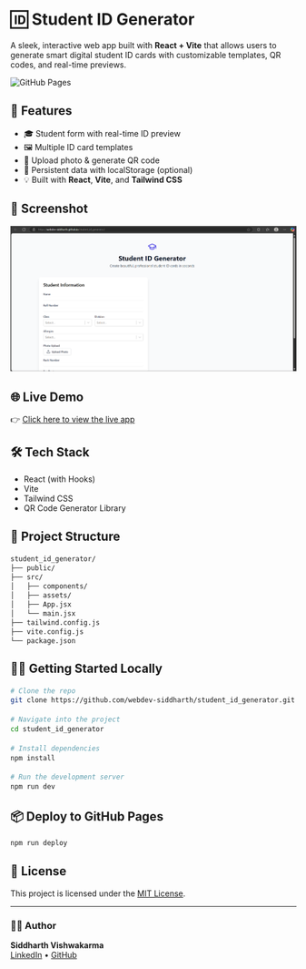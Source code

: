 # 🆔 Student ID Generator

A sleek, interactive web app built with **React + Vite** that allows users to generate smart digital student ID cards with customizable templates, QR codes, and real-time previews.

![GitHub Pages](https://img.shields.io/badge/Live%20Demo-Click%20Here-brightgreen?style=for-the-badge&logo=github&link=https://webdev-siddharth.github.io/student_id_generator/)

## 🚀 Features

- 🎓 Student form with real-time ID preview
- 🖼️ Multiple ID card templates
- 📸 Upload photo & generate QR code
- 🧠 Persistent data with localStorage (optional)
- 💡 Built with **React**, **Vite**, and **Tailwind CSS**

## 📸 Screenshot

<!-- You can add a screenshot here -->
![Screenshot](./screenshot.png)

## 🌐 Live Demo

👉 [Click here to view the live app](https://webdev-siddharth.github.io/student_id_generator/)

## 🛠️ Tech Stack

- React (with Hooks)
- Vite
- Tailwind CSS
- QR Code Generator Library

## 📁 Project Structure

```
student_id_generator/
├── public/
├── src/
│   ├── components/
│   ├── assets/
│   ├── App.jsx
│   └── main.jsx
├── tailwind.config.js
├── vite.config.js
└── package.json
```

## 🧑‍💻 Getting Started Locally

```bash
# Clone the repo
git clone https://github.com/webdev-siddharth/student_id_generator.git

# Navigate into the project
cd student_id_generator

# Install dependencies
npm install

# Run the development server
npm run dev
```

## 📦 Deploy to GitHub Pages

```bash
npm run deploy
```

## 📄 License

This project is licensed under the [MIT License](LICENSE).

---

### 👨‍💻 Author

**Siddharth Vishwakarma**  
[LinkedIn](https://linkedin.com/in/mrsiddharthvishwakarma) • [GitHub](https://github.com/webdev-siddharth)